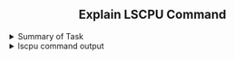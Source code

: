 <h2 align="center">Explain LSCPU Command</h2>

<details>
  <summary> Summary of Task </summary>
  <ul>
    <br>
    <li>  Explain lscpu command output and create a MD file</li>
  </ul>
</details>

<details>
  <summary> lscpu command output </summary>
  <h2 align="center">lscpu Command output</h2>
  
  ![lscpucommandoutput](https://user-images.githubusercontent.com/82143335/121646753-41fd2d00-cab3-11eb-91a5-ff48a4bd09ed.PNG)
  
  Architecture: This option tells which architecture our cpu is using.
  
  CPU op-mode(s): This option tells that our cpu supports both 32 bit or 64 bit
  
  Byte Order: Endianness is a computer science term that describes how data is stored. Specifically, it defines that the most critical value is included at the end of the multi byte data type. There are two types of Endianness, Big-Endian and Little-Endian
  
  CPU(s): This option tells how many cpu is in our machine
  
  On-line CPU(s) list: 
  
  Thread(s) per core:
  
  Core(s) per socket:
  
  Socket(s): 
  
  NUMA node(s): 
  
  Vendor ID:
  
  CPU family: 
  
  Model:
  
  Model name:
  
  Stepping: 
  
  CPU MHz: 
  
  BogoMIPS:
  
  Hypervisor vendor:
  
  Virtualization type: 
  
  L1d cache:
  
  L1i cache: 
  
  L2 cache:    
  
  L3 cache: 
  
  NUMA node0 CPU(s):
  
  Flags:

  </details>
